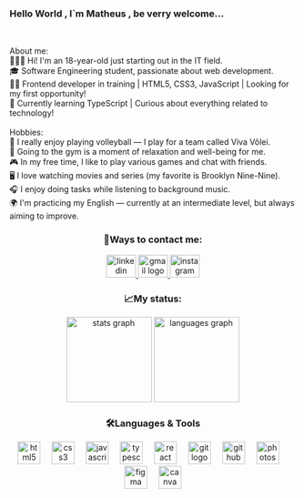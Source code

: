 
<h3 align="left">Hello World , I`m Matheus , be verry welcome...</h3>

<br clear="both">

<p align="left">About me:<br>🙋🏽‍♂️ Hi! I'm an 18-year-old just starting out in the IT field.<br>🎓 Software Engineering student, passionate about web development.<br>👨‍💻 Frontend developer in training | HTML5, CSS3, JavaScript | Looking for my first opportunity!<br>🚀 Currently learning TypeScript | Curious about everything related to technology!<br><br>Hobbies:<br>🏐 I really enjoy playing volleyball — I play for a team called Viva Vôlei.<br>💪 Going to the gym is a moment of relaxation and well-being for me.<br>🎮 In my free time, I like to play various games and chat with friends.<br>🖥 I love watching movies and series (my favorite is Brooklyn Nine-Nine).<br>🎧 I enjoy doing tasks while listening to background music.<br>🌍 I'm practicing my English — currently at an intermediate level, but always aiming to improve.</p>



<h3 align="center">💼Ways to contact me:</h3>



<div align="center">
  <a href="https://www.instagram.com/matheushp_dev/" target="_blank">
    <img src="https://raw.githubusercontent.com/maurodesouza/profile-readme-generator/master/src/assets/icons/social/linkedin/default.svg" width="52" height="40" alt="linkedin logo"  />
  </a>
  <a href="mailto:matheusph3c@gmail.com" target="_blank">
    <img src="https://raw.githubusercontent.com/maurodesouza/profile-readme-generator/master/src/assets/icons/social/gmail/default.svg" width="52" height="40" alt="gmail logo"  />
  </a>
  <a href="https://www.instagram.com/_theuz_11/" target="_blank">
    <img src="https://raw.githubusercontent.com/maurodesouza/profile-readme-generator/master/src/assets/icons/social/instagram/default.svg" width="52" height="40" alt="instagram logo"  />
  </a>
</div>



<h3 align="center">📈My status:</h3>



<div align="center">
  <img src="https://github-readme-stats.vercel.app/api?username=TheusPH&hide_title=false&hide_rank=false&show_icons=true&include_all_commits=true&count_private=true&disable_animations=false&theme=dark&locale=en&hide_border=false&order=1" height="150" alt="stats graph"  />
  <img src="https://github-readme-stats.vercel.app/api/top-langs?username=TheusPH&locale=en&hide_title=false&layout=compact&card_width=320&langs_count=7&theme=dark&hide_border=false&order=2" height="150" alt="languages graph"  />
</div>



<h3 align="center">🛠️Languages & Tools</h3>



<div align="center">
  <img src="https://cdn.jsdelivr.net/gh/devicons/devicon/icons/html5/html5-original.svg" height="40" alt="html5 logo"  />
  <img width="12" />
  <img src="https://cdn.jsdelivr.net/gh/devicons/devicon/icons/css3/css3-original.svg" height="40" alt="css3 logo"  />
  <img width="12" />
  <img src="https://cdn.jsdelivr.net/gh/devicons/devicon/icons/javascript/javascript-plain.svg" height="40" alt="javascript logo"  />
  <img width="12" />
  <img src="https://cdn.jsdelivr.net/gh/devicons/devicon/icons/typescript/typescript-plain.svg" height="40" alt="typescript logo"  />
  <img width="12" />
  <img src="https://cdn.jsdelivr.net/gh/devicons/devicon/icons/react/react-original.svg" height="40" alt="react logo"  />
  <img width="12" />
  <img src="https://cdn.jsdelivr.net/gh/devicons/devicon/icons/git/git-original.svg" height="40" alt="git logo"  />
  <img width="12" />
  <img src="https://cdn.jsdelivr.net/gh/devicons/devicon/icons/github/github-original.svg" height="40" alt="github logo"  />
  <img width="12" />
  <img src="https://cdn.jsdelivr.net/gh/devicons/devicon/icons/photoshop/photoshop-plain.svg" height="40" alt="photoshop logo"  />
  <img width="12" />
  <img src="https://cdn.jsdelivr.net/gh/devicons/devicon/icons/figma/figma-original.svg" height="40" alt="figma logo"  />
  <img width="12" />
  <img src="https://cdn.jsdelivr.net/gh/devicons/devicon/icons/canva/canva-original.svg" height="40" alt="canva logo"  />
</div>
